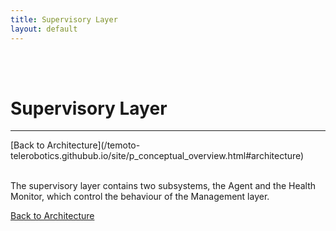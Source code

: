 ```yaml
---
title: Supervisory Layer
layout: default
---
```


<br><br>

# Supervisory Layer
<hr>
[Back to Architecture](/temoto-telerobotics.githubub.io/site/p_conceptual_overview.html#architecture) <br>
<br>

The supervisory layer contains two subsystems, the Agent and the Health Monitor, which control the behaviour of the Management layer.



[Back to Architecture](/temoto-telerobotics.githubub.io/site/p_conceptual_overview.html#architecture)
